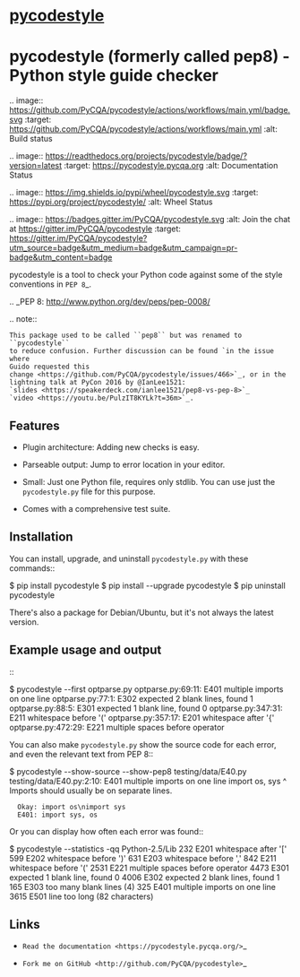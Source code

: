 # [pycodestyle](https://github.com/PyCQA/pycodestyle)

pycodestyle (formerly called pep8) - Python style guide checker
===============================================================

.. image:: https://github.com/PyCQA/pycodestyle/actions/workflows/main.yml/badge.svg
   :target: https://github.com/PyCQA/pycodestyle/actions/workflows/main.yml
   :alt: Build status

.. image:: https://readthedocs.org/projects/pycodestyle/badge/?version=latest
    :target: https://pycodestyle.pycqa.org
    :alt: Documentation Status

.. image:: https://img.shields.io/pypi/wheel/pycodestyle.svg
   :target: https://pypi.org/project/pycodestyle/
   :alt: Wheel Status

.. image:: https://badges.gitter.im/PyCQA/pycodestyle.svg
   :alt: Join the chat at https://gitter.im/PyCQA/pycodestyle
   :target: https://gitter.im/PyCQA/pycodestyle?utm_source=badge&utm_medium=badge&utm_campaign=pr-badge&utm_content=badge

pycodestyle is a tool to check your Python code against some of the style
conventions in `PEP 8`_.

.. _PEP 8: http://www.python.org/dev/peps/pep-0008/

.. note::

    This package used to be called ``pep8`` but was renamed to ``pycodestyle``
    to reduce confusion. Further discussion can be found `in the issue where
    Guido requested this
    change <https://github.com/PyCQA/pycodestyle/issues/466>`_, or in the
    lightning talk at PyCon 2016 by @IanLee1521:
    `slides <https://speakerdeck.com/ianlee1521/pep8-vs-pep-8>`_
    `video <https://youtu.be/PulzIT8KYLk?t=36m>`_.

Features
--------

* Plugin architecture: Adding new checks is easy.

* Parseable output: Jump to error location in your editor.

* Small: Just one Python file, requires only stdlib. You can use just
  the ``pycodestyle.py`` file for this purpose.

* Comes with a comprehensive test suite.

Installation
------------

You can install, upgrade, and uninstall ``pycodestyle.py`` with these commands::

  $ pip install pycodestyle
  $ pip install --upgrade pycodestyle
  $ pip uninstall pycodestyle

There's also a package for Debian/Ubuntu, but it's not always the
latest version.

Example usage and output
------------------------

::

  $ pycodestyle --first optparse.py
  optparse.py:69:11: E401 multiple imports on one line
  optparse.py:77:1: E302 expected 2 blank lines, found 1
  optparse.py:88:5: E301 expected 1 blank line, found 0
  optparse.py:347:31: E211 whitespace before '('
  optparse.py:357:17: E201 whitespace after '{'
  optparse.py:472:29: E221 multiple spaces before operator

You can also make ``pycodestyle.py`` show the source code for each error, and
even the relevant text from PEP 8::

  $ pycodestyle --show-source --show-pep8 testing/data/E40.py
  testing/data/E40.py:2:10: E401 multiple imports on one line
  import os, sys
           ^
      Imports should usually be on separate lines.

      Okay: import os\nimport sys
      E401: import sys, os


Or you can display how often each error was found::

  $ pycodestyle --statistics -qq Python-2.5/Lib
  232     E201 whitespace after '['
  599     E202 whitespace before ')'
  631     E203 whitespace before ','
  842     E211 whitespace before '('
  2531    E221 multiple spaces before operator
  4473    E301 expected 1 blank line, found 0
  4006    E302 expected 2 blank lines, found 1
  165     E303 too many blank lines (4)
  325     E401 multiple imports on one line
  3615    E501 line too long (82 characters)

Links
-----

* `Read the documentation <https://pycodestyle.pycqa.org/>`_

* `Fork me on GitHub <http://github.com/PyCQA/pycodestyle>`_
